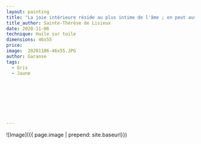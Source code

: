 ```yaml
---
layout: painting
title: "La joie intérieure réside au plus intime de l'âme ; on peut aussi bien la posséder dans une obscure prison que dans un palais."                      
title_author: Sainte-Thérèse de Lisieux                                             
date: 2020-11-06
technique: Huile sur toile 
dimensions: 46x55
price: 
image:  20201106-46x55.JPG
author: Garanse
tags:
  - Gris
  - Jaune
  
  
  
  
  
  
  
  
---
```

![Image]({{ page.image | prepend: site.baseurl}})

